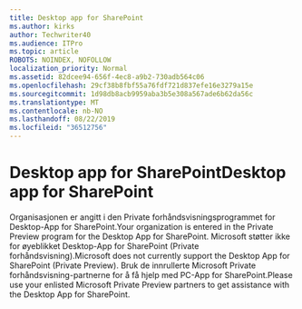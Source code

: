```yaml
---
title: Desktop app for SharePoint
ms.author: kirks
author: Techwriter40
ms.audience: ITPro
ms.topic: article
ROBOTS: NOINDEX, NOFOLLOW
localization_priority: Normal
ms.assetid: 82dcee94-656f-4ec8-a9b2-730adb564c06
ms.openlocfilehash: 29cf38b8fbf55a76fdf721d837efe16e3279a15e
ms.sourcegitcommit: 1d98db8acb9959aba3b5e308a567ade6b62da56c
ms.translationtype: MT
ms.contentlocale: nb-NO
ms.lasthandoff: 08/22/2019
ms.locfileid: "36512756"
---
```

# <a name="desktop-app-for-sharepoint"></a><span data-ttu-id="a7df3-102">Desktop app for SharePoint</span><span class="sxs-lookup"><span data-stu-id="a7df3-102">Desktop app for SharePoint</span></span>

<span data-ttu-id="a7df3-103">Organisasjonen er angitt i den Private forhåndsvisningsprogrammet for Desktop-App for SharePoint.</span><span class="sxs-lookup"><span data-stu-id="a7df3-103">Your organization is entered in the Private Preview program for the Desktop App for SharePoint.</span></span> <span data-ttu-id="a7df3-104">Microsoft støtter ikke for øyeblikket Desktop-App for SharePoint (Private forhåndsvisning).</span><span class="sxs-lookup"><span data-stu-id="a7df3-104">Microsoft does not currently support the Desktop App for SharePoint (Private Preview).</span></span> <span data-ttu-id="a7df3-105">Bruk de innrullerte Microsoft Private forhåndsvisning-partnerne for å få hjelp med PC-App for SharePoint.</span><span class="sxs-lookup"><span data-stu-id="a7df3-105">Please use your enlisted Microsoft Private Preview partners to get assistance with the Desktop App for SharePoint.</span></span>
